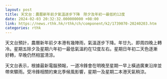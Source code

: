 ```yaml
---
layout: post
title: 天文台：農曆新年前夕氣溫逐步下降　除夕及年初一最低約12度
date: 2024-02-03 20:32:32.000000000 +08:00
link: https://news.rthk.hk/rthk/ch/component/k2/1739070-20240203.htm
categories: rthk
---
```


天文台預計，農曆新年前夕本港有幾陣雨，氣溫逐步下降。年廿九、即周四晚上轉冷。星期五除夕及星期六年初一最低氣溫約在12度左右。星期日年初二天色逐漸好轉，早晚仍然相當清涼。

天文台表示，根據最新電腦預報，一道冷鋒會在明晚至星期一早上橫過廣東沿岸並帶來驟雨。受冷鋒相關的東北季候風影響，星期一及星期二本港天氣稍涼。
